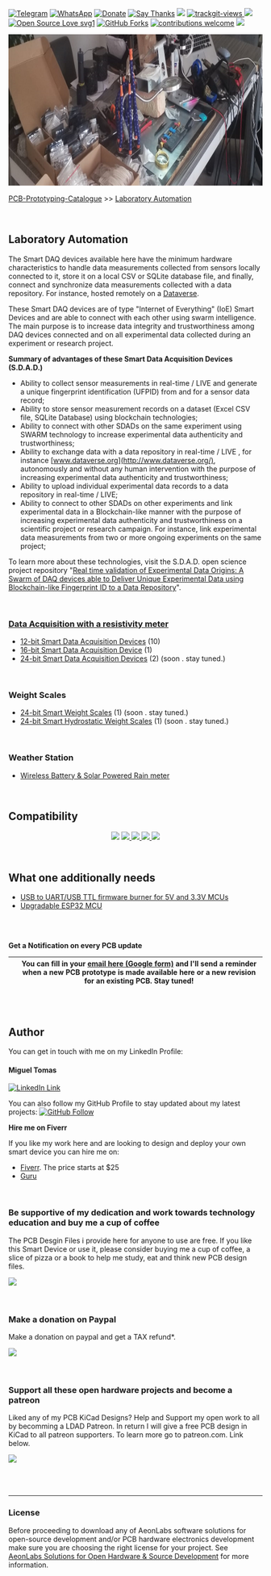 [![Telegram](https://img.shields.io/badge/join-telegram-blue.svg?style=for-the-badge)](https://t.me/+W4rVVa0_VLEzYmI0)
 [![WhatsApp](https://img.shields.io/badge/join-whatsapp-green.svg?style=for-the-badge)](https://chat.whatsapp.com/FkNC7u83kuy2QRA5sqjBVg) 
 [![Donate](https://img.shields.io/badge/donate-$-brown.svg?style=for-the-badge)](http://paypal.me/mtpsilva)
 [![Say Thanks](https://img.shields.io/badge/Say%20Thanks-!-yellow.svg?style=for-the-badge)](https://saythanks.io/to/mtpsilva)
![](https://img.shields.io/github/last-commit/aeonSolutions/PCB-Prototyping-Catalogue?style=for-the-badge)
<a href="https://trackgit.com">
<img src="https://us-central1-trackgit-analytics.cloudfunctions.net/token/ping/l5m5z1845s10s47cuyl5" alt="trackgit-views" />
</a>
![](https://views.whatilearened.today/views/github/aeonSolutions/Home-Automation.svg)
[![Open Source Love svg1](https://badges.frapsoft.com/os/v1/open-source.svg?v=103)](#)
[![GitHub Forks](https://img.shields.io/github/forks/aeonSolutions/PCB-Prototyping-Catalogue.svg?style=social&label=Fork&maxAge=2592000)](https://www.github.com/aeonSolutions/PCB-Prototyping-Catalogue/fork)
[![contributions welcome](https://img.shields.io/badge/contributions-welcome-brightgreen.svg?style=flat&label=Contributions&colorA=red&colorB=black	)](#)
[<img src="https://cdn.buymeacoffee.com/buttons/v2/default-yellow.png" data-canonical-src="https://cdn.buymeacoffee.com/buttons/v2/default-yellow.png" height="30" />](https://www.buymeacoffee.com/migueltomas)

<p align="center">
   <img src="https://github.com/aeonSolutions/Open-Scientific-Research/blob/main/media/open_science_lab.png" height="300">
</p>

[PCB-Prototyping-Catalogue](https://github.com/aeonSolutions/PCB-Prototyping-Catalogue)  >>  [Laboratory Automation](https://github.com/aeonSolutions/PCB-Prototyping-Catalogue/tree/main/Laboratory%20Automation)

<br>

## Laboratory Automation

The Smart DAQ devices available here have the minimum hardware characteristics to handle data measurements collected from sensors locally connected to it, store it on a local CSV or SQLite database file, and finally, connect and synchronize data measurements collected with a data repository. For instance, hosted remotely on a [Dataverse](http://www.dataverse.org).

These Smart DAQ devices are of type "Internet of Everything" (IoE) Smart Devices and are able to connect with each other using swarm intelligence. The main purpose is to increase data integrity and trustworthiness among DAQ devices connected and on all experimental data collected during an experiment or research project.

**Summary of advantages of these Smart Data Acquisition Devices (S.D.A.D.)**
- Ability to collect sensor measurements in real-time / LIVE and generate a unique fingerprint identification (UFPID) from and for a sensor data record;
- Ability to store sensor measurement records on a dataset (Excel CSV file, SQLite Database) using blockchain technologies;
- Ability to connect with other SDADs on the same experiment using SWARM technology to increase experimental data authenticity and trustworthiness;
- Ability to exchange data with a data repository in real-time / LIVE , for instance [www.dataverse.org](http://www.dataverse.org/), autonomously and without any human intervention with the purpose of increasing experimental data authenticity and trustworthiness;
- Ability to upload individual experimental data records to a data repository in real-time / LIVE;
- Ability to connect to other SDADs on other experiments and link experimental data in a Blockchain-like manner with the purpose of increasing experimental data authenticity and trustworthiness on a scientific project or research campaign. For instance, link experimental data measurements from two or more ongoing experiments on the same project;

To learn more about these technologies, visit the S.D.A.D. open science project repository "[Real time validation of Experimental Data Origins: A Swarm of DAQ devices able to Deliver Unique Experimental Data using Blockchain-like Fingerprint ID to a Data Repository](https://github.com/aeonSolutions/openScience-Smart-DAQ-to-Upload-Live-Experimental-Data-to-a-Data-Repository)".

<br>


### [Data Acquisition with a resistivity meter](https://github.com/aeonSolutions/PCB-Prototyping-Catalogue/blob/main/Smart%20DAQ/README.md)
- [12-bit Smart Data Acquisition Devices](https://github.com/aeonSolutions/PCB-Prototyping-Catalogue/tree/main/Smart%20DAQ/12-bit) (10)
- [16-bit Smart Data Acquisition Device](https://github.com/aeonSolutions/PCB-Prototyping-Catalogue/blob/main/Smart%20DAQ/16-bit/readme.md) (1)
- [24-bit Smart Data Acquisition Devices](https://github.com/aeonSolutions/PCB-Prototyping-Catalogue/tree/main/Smart%20DAQ/24-bit/readme.md) (2) (soon . stay tuned.)

<br>

### Weight Scales
- [24-bit Smart Weight Scales](https://github.com/aeonSolutions/PCB-Prototyping-Catalogue/tree/main/Smart%20DAQ/24-bit/readme.md) (1) (soon . stay tuned.)
- [24-bit Smart Hydrostatic Weight Scales](https://github.com/aeonSolutions/PCB-Prototyping-Catalogue/tree/main/Smart%20DAQ/24-bit/readme.md) (1) (soon . stay tuned.)

<br>

### Weather Station
- [Wireless Battery & Solar Powered Rain meter](https://github.com/aeonSolutions/aeonlabs-HomeAutomation-Outdoors-Wireless-Battery-powered-Rainmeter)

<br>

## Compatibility

<p align="center">
 <a href"https://www.apple.com/shop/accessories/all/homekit">
<img src="https://github.com/aeonSolutions/PCB-Prototyping-Catalogue/blob/main/media/works_with_apple_home.png" height="50">
 </a>
<a href="https://home.google.com"> 
 <img src="https://github.com/aeonSolutions/PCB-Prototyping-Catalogue/blob/main/media/works_with_google_home.png" height="50">
 </a>
<a href="https://www.home-assistant.io">  
 <img src="https://github.com/aeonSolutions/PCB-Prototyping-Catalogue/blob/main/media/works_with_home_assistanr.png" height="50">
 </a>
<a href="https://csa-iot.org/all-solutions/matter/">  
 <img src="https://github.com/aeonSolutions/PCB-Prototyping-Catalogue/blob/main/media/works_with_matter.png" height="50">
 </a>
<a href="https://csa-iot.org/all-solutions/matter/">  
 <img src="https://github.com/aeonSolutions/PCB-Prototyping-Catalogue/blob/main/media/works_with_zigbee.jpg" height="50">
 </a>
</p>

<br>

## What one additionally needs
- [USB to UART/USB TTL firmware burner for 5V and 3.3V MCUs ](https://github.com/aeonSolutions/PCB-Prototyping-Catalogue/blob/main/DIY-Maker/README.md)
- [Upgradable ESP32 MCU](https://github.com/aeonSolutions/AeonLabs-Upgradable-MCU-ESP32)

<br />
<br />

**Get a Notification on every PCB update**

| [<img src="https://github.com/aeonSolutions/PCB-Prototyping-Catalogue/blob/main/mailing-list_orig.png" alt="" width="80">](https://www.tindie.com/stores/aeonlabs/) | You can fill in your [email here (Google form)](https://docs.google.com/forms/d/e/1FAIpQLScErMgQYRdA-umvCjvTPPrCO7Lg1QYowTxb7vfa8cTfrcPEAA/viewform?usp=pp_url) and I'll send a reminder when a new PCB prototype is made available here or a new revision for an existing PCB. Stay tuned! |
|-------------|------|

<br>
<br>

## Author

You can get in touch with me on my LinkedIn Profile:

#### Miguel Tomas

[![LinkedIn Link](https://img.shields.io/badge/Connect-Miguel--Tomas-blue.svg?logo=linkedin&longCache=true&style=social&label=Connect)](https://www.linkedin.com/in/migueltomas/)

You can also follow my GitHub Profile to stay updated about my latest projects: [![GitHub Follow](https://img.shields.io/badge/Connect-Miguel--Tomas-blue.svg?logo=Github&longCache=true&style=social&label=Follow)](https://github.com/aeonSolutions)


**Hire me on Fiverr**

If you like my work here and are looking to design and deploy your own smart device you can hire me on:

- [Fiverr](https://www.fiverr.com/s/GjmPxe). The price starts at $25
- [Guru](https://www.guru.com/freelancers/miguel-tomas)
  
<br>

### Be supportive of my dedication and work towards technology education and buy me a cup of coffee
The PCB Desgin Files i provide here for anyone to use are free. If you like this Smart Device or use it, please consider buying me a cup of coffee, a slice of pizza or a book to help me study, eat and think new PCB design files.

[<img src="https://cdn.buymeacoffee.com/buttons/v2/default-yellow.png" data-canonical-src="https://cdn.buymeacoffee.com/buttons/v2/default-yellow.png" height="50" />](https://www.buymeacoffee.com/migueltomas)

<br />

### Make a donation on Paypal
Make a donation on paypal and get a TAX refund*.

[![](https://github.com/aeonSolutions/PCB-Prototyping-Catalogue/blob/main/media/paypal_small.png)](http://paypal.me/mtpsilva)

<br>

### Support all these open hardware projects and become a patreon  
Liked any of my PCB KiCad Designs? Help and Support my open work to all by becomming a LDAD Patreon.
In return I will give a free PCB design in KiCad to all patreon supporters. To learn more go to patreon.com. Link below.

[![](https://github.com/aeonSolutions/PCB-Prototyping-Catalogue/blob/main/media/patreon_small.png)](https://www.patreon.com/ldad)

<br />
<br />

______________________________________________________________________________________________________________________________
### License

Before proceeding to download any of AeonLabs software solutions for open-source development and/or PCB hardware electronics development make sure you are choosing the right license for your project. See [AeonLabs Solutions for Open Hardware & Source Development](https://github.com/aeonSolutions/PCB-Prototyping-Catalogue/wiki/AeonLabs-Solutions-for-Open-Hardware-&-Source-Development) for more information. 
